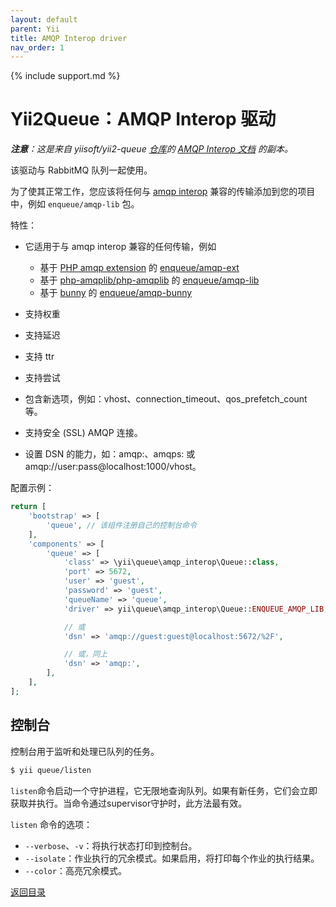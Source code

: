 ```yaml
---
layout: default
parent: Yii
title: AMQP Interop driver
nav_order: 1
---
```

{% include support.md %}

# Yii2Queue：AMQP Interop 驱动

_**注意**：这是来自 yiisoft/yii2-queue [仓库](https://github.com/yiisoft/yii2-queue)的 [AMQP Interop 文档](https://github.com/yiisoft/yii2-queue/blob/master/docs/guide/driver-amqp-interop.md) 的副本。_


该驱动与 RabbitMQ 队列一起使用。

为了使其正常工作，您应该将任何与 [amqp interop](https://github.com/queue-interop/queue-interop#amqp-interop) 兼容的传输添加到您的项目中，例如 `enqueue/amqp-lib` 包。

特性：

* 它适用于与 amqp interop 兼容的任何传输，例如

    * 基于 [PHP amqp extension](https://github.com/pdezwart/php-amqp) 的 [enqueue/amqp-ext](https://github.com/php-enqueue/amqp-ext)
    * 基于 [php-amqplib/php-amqplib](https://github.com/php-amqplib/php-amqplib) 的 [enqueue/amqp-lib](https://github.com/php-enqueue/amqp-lib)
    * 基于 [bunny](https://github.com/jakubkulhan/bunny) 的 [enqueue/amqp-bunny](https://github.com/php-enqueue/amqp-bunny)

* 支持权重
* 支持延迟
* 支持 ttr
* 支持尝试
* 包含新选项，例如：vhost、connection_timeout、qos_prefetch_count 等。
* 支持安全 (SSL) AMQP 连接。
* 设置 DSN 的能力，如：amqp:、amqps: 或 amqp://user:pass@localhost:1000/vhost。

配置示例：

```php
return [
    'bootstrap' => [
        'queue', // 该组件注册自己的控制台命令
    ],
    'components' => [
        'queue' => [
            'class' => \yii\queue\amqp_interop\Queue::class,
            'port' => 5672,
            'user' => 'guest',
            'password' => 'guest',
            'queueName' => 'queue',
            'driver' => yii\queue\amqp_interop\Queue::ENQUEUE_AMQP_LIB,

            // 或
            'dsn' => 'amqp://guest:guest@localhost:5672/%2F',

            // 或，同上
            'dsn' => 'amqp:',
        ],
    ],
];
```

控制台
-------

控制台用于监听和处理已队列的任务。

```sh
$ yii queue/listen
```

`listen`命令启动一个守护进程，它无限地查询队列。如果有新任务，它们会立即获取并执行。当命令通过supervisor守护时，此方法最有效。

`listen` 命令的选项：

- `--verbose`、`-v`：将执行状态打印到控制台。
- `--isolate`：作业执行的冗余模式。如果启用，将打印每个作业的执行结果。
- `--color`：高亮冗余模式。

[返回目录](../index.md)
